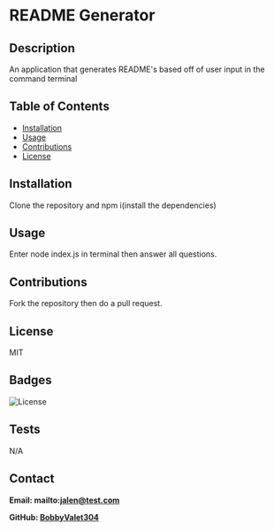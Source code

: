 # README Generator

## Description

An application that generates README's based off of user input in the command terminal

## Table of Contents

- [Installation](#installation)
- [Usage](#usage)
- [Contributions](#contributions)
- [License](#license)

## Installation

Clone the repository and npm i(install the dependencies)

## Usage

Enter node index.js in terminal then answer all questions.

## Contributions

Fork the repository then do a pull request.

## License

MIT

## Badges

![License](https://img.shields.io/badge/license-MIT-blue)

## Tests

N/A

## Contact

**Email: mailto:jalen@test.com**

**GitHub: [BobbyValet304](https://github.com/BobbyValet304)**

